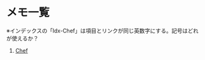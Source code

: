 # メモ一覧

※インデックスの「Idx-Chef」は項目とリンクが同じ英数字にする。記号はどれが使えるか？

1. [Chef][Idx-Chef]



[Idx-Chef]: https://github.com/Siguuuurd/GithubMemo/blob/master/ChefMemo.md "Chef"
 
